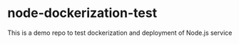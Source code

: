 # node-dockerization-test
This is a demo repo to test dockerization and deployment of Node.js service
